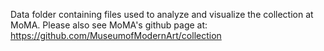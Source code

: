 Data folder containing files used to analyze and visualize the collection at MoMA. Please also see MoMA's github page at: https://github.com/MuseumofModernArt/collection
